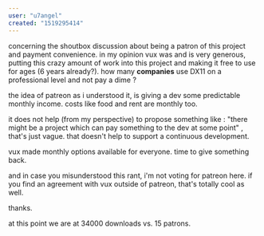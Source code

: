 ```yaml
---
user: "u7angel"
created: "1519295414"
---
```


concerning the shoutbox discussion about being a patron of this project and payment convenience. in my opinion vux was and is very generous, putting this crazy amount of work into this project and making it free to use for ages (6 years already?). how many **companies** use DX11 on a professional level and not pay a dime ?

the idea of patreon as i understood it,  is giving a dev some predictable monthly income. costs like food and rent are monthly too.

it does not help (from my perspective) to propose something like : "there might be a project which can pay something to the dev at some point" , that's just vague. that doesn't help to support a continuous development.

vux made monthly options available for everyone. time to give something back.

and in case you misunderstood this rant, i'm not voting for patreon here. if you find an agreement with vux outside of patreon, that's totally cool as well. 

thanks.

at this point we are at 34000 downloads vs. 15 patrons.

